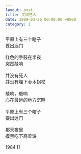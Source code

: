 ```yaml
---
layout: post
title: 民间艺人
date: 1989-03-26 00:00:00 +0800
category: 1
---
```


平原上有三个瞎子<br>
要出远门<br>
<br>
红色的手鼓在半夜<br>
突然敲响<br>
<br>
并没有死人<br>
并没有埋下枣木拐杖<br>
<br>
敲响，敲响<br>
心在最远的地方沉睡<br>
<br>
平原上有三个瞎子<br>
要出远门<br>
<br>
那天夜里<br>
摸黑吃下高粱饼<br>
<br>
1984.11